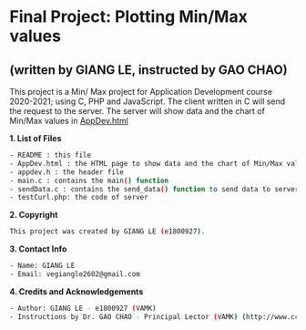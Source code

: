 # Final Project: Plotting Min/Max values
## (written by GIANG LE, instructed by GAO CHAO)

This project is a Min/ Max project for Application Development course 2020-2021; using C, PHP and JavaScript. The client written in C will send the request to the server. The server will show data and the chart of Min/Max values in [AppDev.html](http://www.cc.puv.fi/~e1800927/AppDev.html)

**1. List of Files**
```bash
- README : this file
- AppDev.html : the HTML page to show data and the chart of Min/Max values 
- appdev.h : the header file
- main.c : contains the main() function
- sendData.c : contains the send_data() function to send data to server
- testCurl.php: the code of server
```


**2. Copyright**
```bash
This project was created by GIANG LE (e1800927).
```

**3. Contact Info**
```bash
- Name: GIANG LE
- Email: vegiangle2602@gmail.com
```

**4. Credits and Acknowledgements**
```bash
- Author: GIANG LE - e1800927 (VAMK)
- Instructions by Dr. GAO CHAO - Principal Lector (VAMK) (http://www.cc.puv.fi/~gc/newhome/index.html)
```

